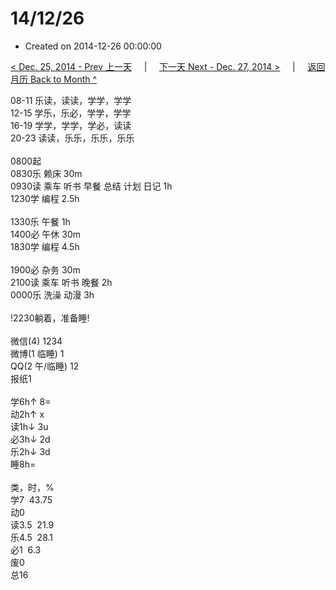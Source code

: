# 14/12/26

- Created on 2014-12-26 00:00:00

[< Dec. 25, 2014 - Prev 上一天](_archived/lifelogs/2014/12/d25.md) &nbsp; &nbsp; | &nbsp; &nbsp; [下一天 Next - Dec. 27, 2014 >](_archived/lifelogs/2014/12/d27.md) &nbsp; &nbsp; |  &nbsp; &nbsp; [返回月历 Back to Month ^](_archived/lifelogs/2014/12/index.md)
<br/><div>08-11 乐读，读读，学学，学学</div><div>12-15 学乐，乐必，学学，学学</div><div>16-19 学学，学学，学必，读读</div><div>20-23 读读，乐乐，乐乐，乐乐</div><div><br/></div><div>0800起</div><div>0830乐 赖床 30m</div><div>0930读 乘车 听书 早餐 总结 计划 日记 1h</div><div>1230学 编程 2.5h</div><div><br/></div><div>1330乐 午餐 1h</div><div>1400必 午休 30m</div><div>1830学 编程 4.5h</div><div><br/></div><div>1900必 杂务 30m</div><div>2100读 乘车 听书 晚餐 2h</div><div>0000乐 洗澡 动漫 3h</div><div><br/></div><div>!2230躺着，准备睡!</div><div><br/></div><div>微信(4) 1234</div><div>微博(1 临睡) 1</div><div>QQ(2 午/临睡) 12</div><div>报纸1</div><div><br/></div><div>学6h↑ 8=</div><div>动2h↑ x</div><div>读1h↓ 3u</div><div>必3h↓ 2d</div><div>乐2h↓ 3d</div><div>睡8h=</div><div><br/></div><div>类，时，%</div><div>学7  43.75</div><div>动0</div><div>读3.5  21.9</div><div>乐4.5  28.1</div><div>必1  6.3</div><div>废0</div><div>总16</div>
